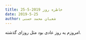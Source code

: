 ```yaml
---
title: خاطره روز 2019-5-25
date: 2019-5-25
author: شعبان محمد حسنی
---
```


امروزم یه روز عادی بود مثل روزای گذشته.